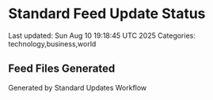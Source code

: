 # Standard Feed Update Status
Last updated: Sun Aug 10 19:18:45 UTC 2025
Categories: technology,business,world

## Feed Files Generated

Generated by Standard Updates Workflow
